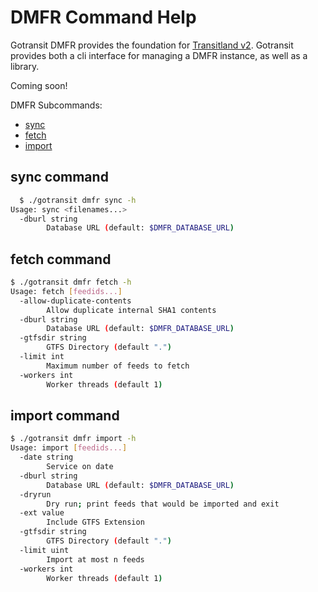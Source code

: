 # DMFR Command Help

Gotransit DMFR provides the foundation for [Transitland v2](https://transit.land/news/2019/10/17/tlv2.html). Gotransit provides both a cli interface for managing a DMFR instance, as well as a library.

Coming soon!

DMFR Subcommands:
- [sync](#sync-command)
- [fetch](#fetch-command)
- [import](#import-command)

## sync command

```bash
  $ ./gotransit dmfr sync -h
Usage: sync <filenames...>
  -dburl string
    	Database URL (default: $DMFR_DATABASE_URL)
```

## fetch command

```bash
$ ./gotransit dmfr fetch -h
Usage: fetch [feedids...]
  -allow-duplicate-contents
    	Allow duplicate internal SHA1 contents
  -dburl string
    	Database URL (default: $DMFR_DATABASE_URL) 
  -gtfsdir string
    	GTFS Directory (default ".")
  -limit int
    	Maximum number of feeds to fetch
  -workers int
    	Worker threads (default 1)
```

## import command

```bash
$ ./gotransit dmfr import -h
Usage: import [feedids...]
  -date string
    	Service on date
  -dburl string
    	Database URL (default: $DMFR_DATABASE_URL) 
  -dryrun
    	Dry run; print feeds that would be imported and exit
  -ext value
    	Include GTFS Extension
  -gtfsdir string
    	GTFS Directory (default ".")
  -limit uint
    	Import at most n feeds
  -workers int
    	Worker threads (default 1)
```

